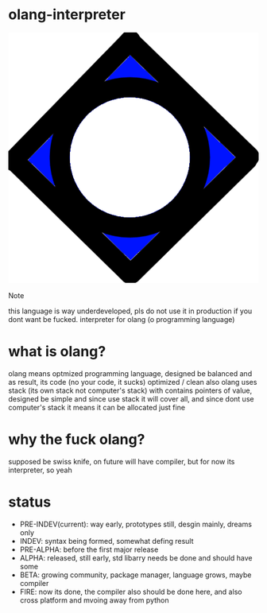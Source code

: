 # olang-interpreter
![olang-image](olang.png)
> [!NOTE]
> this language is way underdeveloped, pls do not use it in production if you dont want be fucked.
interpreter for olang (o programming language)

# what is olang?
olang means optmized programming language, designed be balanced and as result, its code (no your code, it sucks) optimized / clean
also olang uses stack (its own stack not computer's stack) with contains pointers of value, designed be simple and since use stack it will cover all, and since dont use computer's stack it means it can be allocated just fine

# why the fuck olang?
supposed be swiss knife, on future will have compiler, but for now its interpreter, so yeah

# status
- PRE-INDEV(current): way early, prototypes still, desgin mainly, dreams only
- INDEV: syntax being formed, somewhat defing result
- PRE-ALPHA: before the first major release
- ALPHA: released, still early, std libarry needs be done and should have some
- BETA: growing community, package manager, language grows, maybe compiler
- FIRE: now its done, the compiler also should be done here, and also cross platform and mvoing away from python
